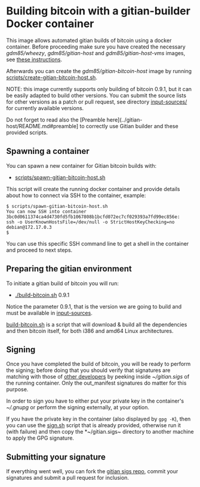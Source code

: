 Building bitcoin with a gitian-builder Docker container
=======================================================

This image allows automated gitian builds of bitcoin using a docker container.
Before proceeding make sure you have created the necessary *gdm85/wheezy*, *gdm85/gitian-host* and *gdm85/gitian-host-vms* images, see [these instructions](../gitian-host/README.md).

Afterwards you can create the *gdm85/gitian-bitcoin-host* image by running [scripts/create-gitian-bitcoin-host.sh](../scripts/create-gitian-bitcoin-host.sh).

NOTE: this image currently supports only building of bitcoin 0.9.1, but it can be easily adapted to build other versions.
You can submit the source lists for other versions as a patch or pull request, see directory [input-sources/](input-sources/) for currently available versions.

Do not forget to read also the [Preamble here](../gitian-host/README.md#preamble] to correctly use Gitian builder and these provided scripts.

Spawning a container
--------------------

You can spawn a new container for Gitian bitcoin builds with:

- [scripts/spawn-gitian-bitcoin-host.sh](scripts/spawn-gitian-bitcoin-host.sh)

This script will create the running docker container and provide details about how to connect via SSH to the container, example:
```
$ scripts/spawn-gitian-bitcoin-host.sh
You can now SSH into container 3bc0d0611374ca4d4730fd5fb1067808b1bcfd072ec7cf029393a7fd99ec856e:
ssh -o UserKnownHostsFile=/dev/null -o StrictHostKeyChecking=no debian@172.17.0.3
$ 
```

You can use this specific SSH command line to get a shell in the container and proceed to next steps.

Preparing the gitian environment
--------------------------------

To initiate a gitian build of bitcoin you will run:

- [./build-bitcoin.sh](build-bitcoin.sh) 0.9.1

Notice the parameter 0.9.1, that is the version we are going to build and must be available in [input-sources](input-sources/).

[build-bitcoin.sh](build-bitcoin.sh) is a script that will download & build all the dependencies and then bitcoin itself, for both i386 and amd64 Linux architectures.

Signing
-------

Once you have completed the build of bitcoin, you will be ready to perform the signing; before doing that you should verify that signatures are matching with those of [other developers](https://github.com/bitcoin/gitian.sigs) by peeking inside *~/gitian.sigs* of the running container.
Only the out_manifest signatures do matter for this purpose.

In order to sign you have to either put your private key in the container's *~/.gnupg* or perform the signing externally, at your option.

If you have the private key in the container (also displayed by `gpg -K`), then you can use the [sign.sh](sign.sh) script that is already provided, otherwise
run it (with failure) and then copy the *~/gitian.sigs~ directory to another machine to apply the GPG signature.

Submitting your signature
-------------------------

If everything went well, you can fork the [gitian sigs repo](https://github.com/bitcoin/gitian.sigs), commit your signatures and submit a pull request for inclusion.
